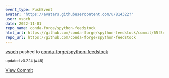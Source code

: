 ```yaml
---
event_type: PushEvent
avatar: "https://avatars.githubusercontent.com/u/814322?"
user: vsoch
date: 2022-11-01
repo_name: conda-forge/spython-feedstock
html_url: https://github.com/conda-forge/spython-feedstock/commit/65f5ec8b0956d223e2e5141504a88148d2b15070
repo_url: https://github.com/conda-forge/spython-feedstock
---
```


<a href='https://github.com/vsoch' target='_blank'>vsoch</a> pushed to <a href='https://github.com/conda-forge/spython-feedstock' target='_blank'>conda-forge/spython-feedstock</a>

<small>updated v0.2.14 (#48)</small>

<a href='https://github.com/conda-forge/spython-feedstock/commit/65f5ec8b0956d223e2e5141504a88148d2b15070' target='_blank'>View Commit</a>